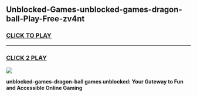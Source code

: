 
## Unblocked-Games-unblocked-games-dragon-ball-Play-Free-zv4nt
<h3>
<a href="https://premium76.site?title=unblocked-games-dragon-ball&ref=18A">CLICK TO PLAY</a></h3>
<hr>

<h3>
<a href="https://premium76.site?title=unblocked-games-dragon-ball&ref=18A">CLICK 2 PLAY</a>
  
</h3>

<a href="https://premium76.site?title=unblocked-games-dragon-ball&ref=18A"><img src="https://clearcache.store/games.png"></a>


**unblocked-games-dragon-ball games unblocked: Your Gateway to Fun and Accessible Online Gaming**
